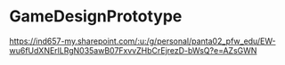 # GameDesignPrototype

https://ind657-my.sharepoint.com/:u:/g/personal/panta02_pfw_edu/EW-wu6fUdXNErlLRgN035awB07FxvvZHbCrEjrezD-bWsQ?e=AZsGWN 
